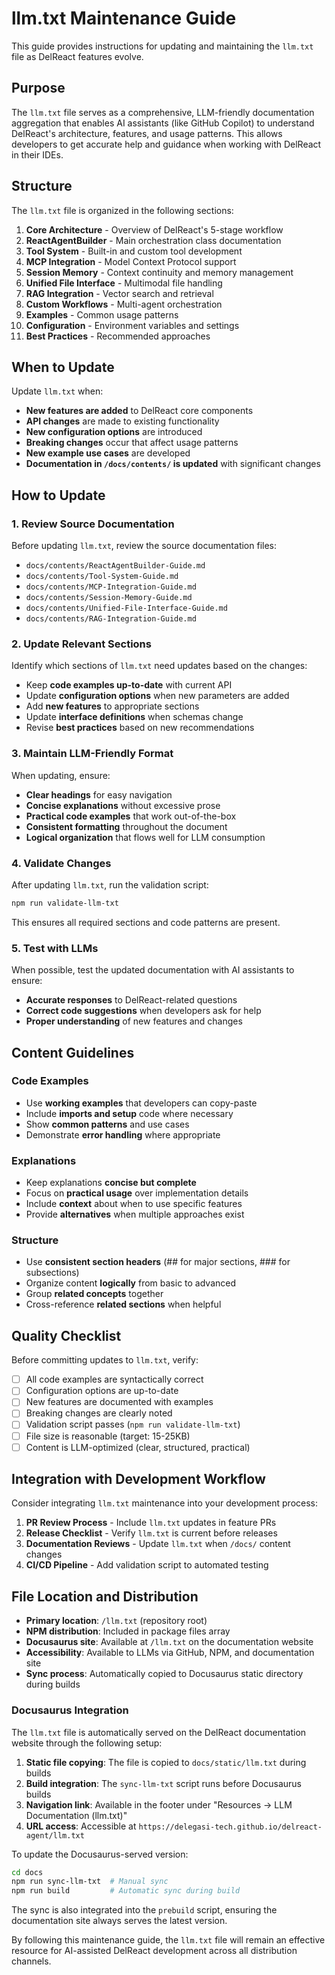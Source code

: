 # llm.txt Maintenance Guide

This guide provides instructions for updating and maintaining the `llm.txt` file as DelReact features evolve.

## Purpose

The `llm.txt` file serves as a comprehensive, LLM-friendly documentation aggregation that enables AI assistants (like GitHub Copilot) to understand DelReact's architecture, features, and usage patterns. This allows developers to get accurate help and guidance when working with DelReact in their IDEs.

## Structure

The `llm.txt` file is organized in the following sections:

1. **Core Architecture** - Overview of DelReact's 5-stage workflow
2. **ReactAgentBuilder** - Main orchestration class documentation
3. **Tool System** - Built-in and custom tool development
4. **MCP Integration** - Model Context Protocol support
5. **Session Memory** - Context continuity and memory management
6. **Unified File Interface** - Multimodal file handling
7. **RAG Integration** - Vector search and retrieval
8. **Custom Workflows** - Multi-agent orchestration
9. **Examples** - Common usage patterns
10. **Configuration** - Environment variables and settings
11. **Best Practices** - Recommended approaches

## When to Update

Update `llm.txt` when:

- **New features are added** to DelReact core components
- **API changes** are made to existing functionality
- **New configuration options** are introduced
- **Breaking changes** occur that affect usage patterns
- **New example use cases** are developed
- **Documentation in `/docs/contents/` is updated** with significant changes

## How to Update

### 1. Review Source Documentation

Before updating `llm.txt`, review the source documentation files:

- `docs/contents/ReactAgentBuilder-Guide.md`
- `docs/contents/Tool-System-Guide.md`
- `docs/contents/MCP-Integration-Guide.md`
- `docs/contents/Session-Memory-Guide.md`
- `docs/contents/Unified-File-Interface-Guide.md`
- `docs/contents/RAG-Integration-Guide.md`

### 2. Update Relevant Sections

Identify which sections of `llm.txt` need updates based on the changes:

- Keep **code examples up-to-date** with current API
- Update **configuration options** when new parameters are added
- Add **new features** to appropriate sections
- Update **interface definitions** when schemas change
- Revise **best practices** based on new recommendations

### 3. Maintain LLM-Friendly Format

When updating, ensure:

- **Clear headings** for easy navigation
- **Concise explanations** without excessive prose
- **Practical code examples** that work out-of-the-box
- **Consistent formatting** throughout the document
- **Logical organization** that flows well for LLM consumption

### 4. Validate Changes

After updating `llm.txt`, run the validation script:

```bash
npm run validate-llm-txt
```

This ensures all required sections and code patterns are present.

### 5. Test with LLMs

When possible, test the updated documentation with AI assistants to ensure:

- **Accurate responses** to DelReact-related questions
- **Correct code suggestions** when developers ask for help
- **Proper understanding** of new features and changes

## Content Guidelines

### Code Examples

- Use **working examples** that developers can copy-paste
- Include **imports and setup** code where necessary
- Show **common patterns** and use cases
- Demonstrate **error handling** where appropriate

### Explanations

- Keep explanations **concise but complete**
- Focus on **practical usage** over implementation details
- Include **context** about when to use specific features
- Provide **alternatives** when multiple approaches exist

### Structure

- Use **consistent section headers** (## for major sections, ### for subsections)
- Organize content **logically** from basic to advanced
- Group **related concepts** together
- Cross-reference **related sections** when helpful

## Quality Checklist

Before committing updates to `llm.txt`, verify:

- [ ] All code examples are syntactically correct
- [ ] Configuration options are up-to-date
- [ ] New features are documented with examples
- [ ] Breaking changes are clearly noted
- [ ] Validation script passes (`npm run validate-llm-txt`)
- [ ] File size is reasonable (target: 15-25KB)
- [ ] Content is LLM-optimized (clear, structured, practical)

## Integration with Development Workflow

Consider integrating `llm.txt` maintenance into your development process:

1. **PR Review Process** - Include `llm.txt` updates in feature PRs
2. **Release Checklist** - Verify `llm.txt` is current before releases
3. **Documentation Reviews** - Update `llm.txt` when `/docs/` content changes
4. **CI/CD Pipeline** - Add validation script to automated testing

## File Location and Distribution

- **Primary location**: `/llm.txt` (repository root)
- **NPM distribution**: Included in package files array
- **Docusaurus site**: Available at `/llm.txt` on the documentation website
- **Accessibility**: Available to LLMs via GitHub, NPM, and documentation site
- **Sync process**: Automatically copied to Docusaurus static directory during builds

### Docusaurus Integration

The `llm.txt` file is automatically served on the DelReact documentation website through the following setup:

1. **Static file copying**: The file is copied to `docs/static/llm.txt` during builds
2. **Build integration**: The `sync-llm-txt` script runs before Docusaurus builds
3. **Navigation link**: Available in the footer under "Resources → LLM Documentation (llm.txt)"
4. **URL access**: Accessible at `https://delegasi-tech.github.io/delreact-agent/llm.txt`

To update the Docusaurus-served version:

```bash
cd docs
npm run sync-llm-txt  # Manual sync
npm run build         # Automatic sync during build
```

The sync is also integrated into the `prebuild` script, ensuring the documentation site always serves the latest version.

By following this maintenance guide, the `llm.txt` file will remain an effective resource for AI-assisted DelReact development across all distribution channels.
